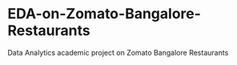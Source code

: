 # EDA-on-Zomato-Bangalore-Restaurants
Data Analytics academic project on Zomato Bangalore Restaurants
